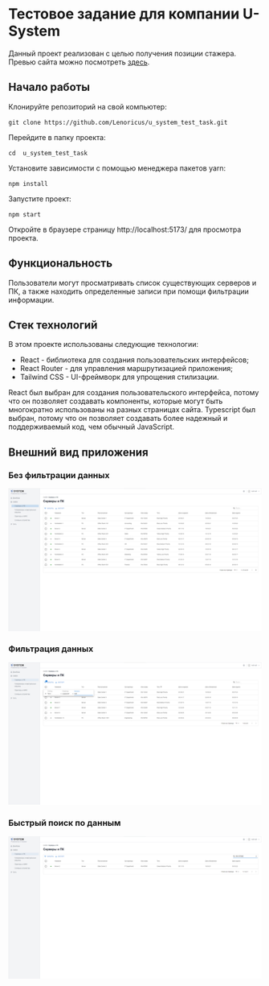 # Тестовое задание для компании U-System
Данный проект реализован с целью получения позиции стажера.
Превью сайта можно посмотреть [здесь](https://lenoricus.github.io/u_system_test_task/).

## Начало работы
Клонируйте репозиторий на свой компьютер:
```
git clone https://github.com/Lenoricus/u_system_test_task.git
```
Перейдите в папку проекта:
```
cd  u_system_test_task
```
Установите зависимости с помощью менеджера пакетов yarn:
```
npm install
```
Запустите проект:
```
npm start
```
Откройте в браузере страницу http://localhost:5173/ для просмотра проекта.

## Функциональность
Пользователи могут просматривать список существующих серверов и ПК, а также находить определенные записи при помощи фильтрации информации.

## Стек технологий
В этом проекте использованы следующие технологии:

+ React - библиотека для создания пользовательских интерфейсов;
+ React Router - для управления маршрутизацией приложения;
+ Tailwind CSS - UI-фреймворк для упрощения стилизации.

React был выбран для создания пользовательского интерфейса, потому что он позволяет создавать компоненты, которые могут быть многократно использованы на разных страницах сайта. Typescript был выбран, потому что он позволяет создавать более надежный и поддерживаемый код, чем обычный JavaScript.

## Внешний вид приложения
### Без фильтрации данных
![no filters](./blob/photo/photo_u_system.png)

### Фильтрация данных
![no filters](./blob/photo/photo_u_system_filter.png)

### Быстрый поиск по данным
![no filters](./blob/photo/photo_u_system_quick_filter.png)
